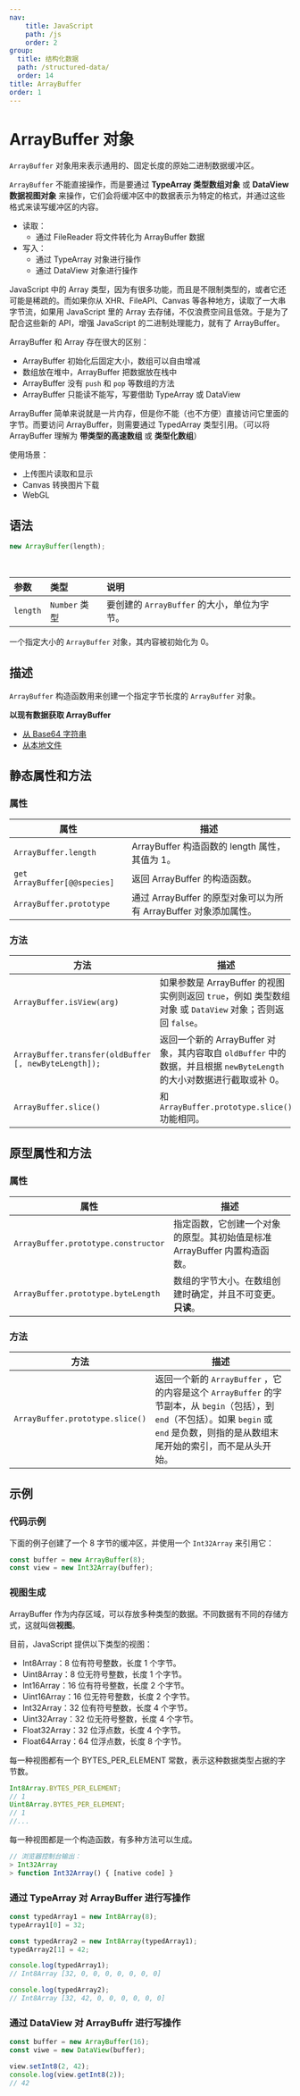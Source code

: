 ```yaml
---
nav:
    title: JavaScript
    path: /js
    order: 2
group:
  title: 结构化数据
  path: /structured-data/
  order: 14
title: ArrayBuffer
order: 1
---
```


# ArrayBuffer 对象

`ArrayBuffer` 对象用来表示通用的、固定长度的原始二进制数据缓冲区。

`ArrayBuffer` 不能直接操作，而是要通过 **TypeArray 类型数组对象** 或 **DataView 数据视图对象** 来操作，它们会将缓冲区中的数据表示为特定的格式，并通过这些格式来读写缓冲区的内容。

- 读取：
  - 通过 FileReader 将文件转化为 ArrayBuffer 数据
- 写入：
  - 通过 TypeArray 对象进行操作
  - 通过 DataView 对象进行操作

JavaScript 中的 Array 类型，因为有很多功能，而且是不限制类型的，或者它还可能是稀疏的。而如果你从 XHR、FileAPI、Canvas 等各种地方，读取了一大串字节流，如果用 JavaScript 里的 Array 去存储，不仅浪费空间且低效。于是为了配合这些新的 API，增强 JavaScript 的二进制处理能力，就有了 ArrayBuffer。

ArrayBuffer 和 Array 存在很大的区别：

- ArrayBuffer 初始化后固定大小，数组可以自由增减
- 数组放在堆中，ArrayBuffer 把数据放在栈中
- ArrayBuffer 没有 `push` 和 `pop` 等数组的方法
- ArrayBuffer 只能读不能写，写要借助 TypeArray 或 DataView

ArrayBuffer 简单来说就是一片内存，但是你不能（也不方便）直接访问它里面的字节。而要访问 ArrayBuffer，则需要通过 TypedArray 类型引用。（可以将 ArrayBuffer 理解为 **带类型的高速数组** 或 **类型化数组**）

使用场景：

- 上传图片读取和显示
- Canvas 转换图片下载
- WebGL

## 语法

```js
new ArrayBuffer(length);
```

<br />

| 参数     | 类型          | 说明                                        |
| :------- | :------------ | :------------------------------------------ |
| `length` | `Number` 类型 | 要创建的 `ArrayBuffer` 的大小，单位为字节。 |

一个指定大小的 `ArrayBuffer` 对象，其内容被初始化为 0。

## 描述

`ArrayBuffer` 构造函数用来创建一个指定字节长度的 `ArrayBuffer` 对象。

**以现有数据获取 ArrayBuffer**

- [从 Base64 字符串](https://developer.mozilla.org/zh-CN/docs/Web/API/WindowBase64/Base64_encoding_and_decoding#Appendix.3A_Decode_a_Base64_string_to_Uint8Array_or_ArrayBuffer)
- [从本地文件](<https://developer.mozilla.org/zh-CN/docs/Web/API/FileReader#readAsArrayBuffer()>)

## 静态属性和方法

### 属性

| 属性                         | 描述                                                             |
| ---------------------------- | ---------------------------------------------------------------- |
| `ArrayBuffer.length`         | ArrayBuffer 构造函数的 length 属性，其值为 1。                   |
| `get ArrayBuffer[@@species]` | 返回 ArrayBuffer 的构造函数。                                    |
| `ArrayBuffer.prototype`      | 通过 ArrayBuffer 的原型对象可以为所有 ArrayBuffer 对象添加属性。 |

### 方法

| 方法                                                 | 描述                                                                                                                  |
| ---------------------------------------------------- | --------------------------------------------------------------------------------------------------------------------- |
| `ArrayBuffer.isView(arg)`                            | 如果参数是 ArrayBuffer 的视图实例则返回 `true`，例如 类型数组对象 或 `DataView` 对象；否则返回 `false`。              |
| `ArrayBuffer.transfer(oldBuffer [, newByteLength]);` | 返回一个新的 ArrayBuffer 对象，其内容取自 `oldBuffer` 中的数据，并且根据 `newByteLength` 的大小对数据进行截取或补 0。 |
| `ArrayBuffer.slice()`                                | 和 `ArrayBuffer.prototype.slice()` 功能相同。                                                                         |

## 原型属性和方法

### 属性

| 属性                                | 描述                                                                      |
| ----------------------------------- | ------------------------------------------------------------------------- |
| `ArrayBuffer.prototype.constructor` | 指定函数，它创建一个对象的原型。其初始值是标准 ArrayBuffer 内置构造函数。 |
| `ArrayBuffer.prototype.byteLength`  | 数组的字节大小。在数组创建时确定，并且不可变更。**只读**。                |

### 方法

| 方法                            | 描述                                                                                                                                                                                       |
| ------------------------------- | ------------------------------------------------------------------------------------------------------------------------------------------------------------------------------------------ |
| `ArrayBuffer.prototype.slice()` | 返回一个新的 `ArrayBuffer` ，它的内容是这个 `ArrayBuffer` 的字节副本，从 `begin`（包括），到 `end`（不包括）。如果 `begin` 或 `end` 是负数，则指的是从数组末尾开始的索引，而不是从头开始。 |

## 示例

### 代码示例

下面的例子创建了一个 8 字节的缓冲区，并使用一个 `Int32Array` 来引用它：

```js
const buffer = new ArrayBuffer(8);
const view = new Int32Array(buffer);
```

### 视图生成

ArrayBuffer 作为内存区域，可以存放多种类型的数据。不同数据有不同的存储方式，这就叫做**视图**。

目前，JavaScript 提供以下类型的视图：

- Int8Array：8 位有符号整数，长度 1 个字节。
- Uint8Array：8 位无符号整数，长度 1 个字节。
- Int16Array：16 位有符号整数，长度 2 个字节。
- Uint16Array：16 位无符号整数，长度 2 个字节。
- Int32Array：32 位有符号整数，长度 4 个字节。
- Uint32Array：32 位无符号整数，长度 4 个字节。
- Float32Array：32 位浮点数，长度 4 个字节。
- Float64Array：64 位浮点数，长度 8 个字节。

每一种视图都有一个 BYTES_PER_ELEMENT 常数，表示这种数据类型占据的字节数。

```js
Int8Array.BYTES_PER_ELEMENT;
// 1
Uint8Array.BYTES_PER_ELEMENT;
// 1
//...
```

每一种视图都是一个构造函数，有多种方法可以生成。

```js
// 浏览器控制台输出：
> Int32Array
> function Int32Array() { [native code] }
```

### 通过 TypeArray 对 ArrayBuffer 进行写操作

```js
const typedArray1 = new Int8Array(8);
typeArray1[0] = 32;

const typedArray2 = new Int8Array(typedArray1);
typedArray2[1] = 42;

console.log(typedArray1);
// Int8Array [32, 0, 0, 0, 0, 0, 0, 0]

console.log(typedArray2);
// Int8Array [32, 42, 0, 0, 0, 0, 0, 0]
```

### 通过 DataView 对 ArrayBuffr 进行写操作

```js
const buffer = new ArrayBuffer(16);
const viwe = new DataView(buffer);

view.setInt8(2, 42);
console.log(view.getInt8(2));
// 42
```

